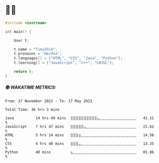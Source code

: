 # 🏳️‍🌈

```cpp
#include <iostream>

int main() {

    User t;

    t.name = "TimidTLK";
    t.pronouns = "He/Him";
    t.languages[] = {"HTML", "CSS", "Java", "Python"};
    t.learning[] = {"JavaScript", "C++", "LWJGL"};

    return 0;
}
```

##### 📚 WAKATIME METRICS: 

<!--START_SECTION:waka-->

```text
From: 27 November 2022 - To: 17 May 2023

Total Time: 36 hrs 3 mins

Java          14 hrs 49 mins  ⣿⣿⣿⣿⣿⣿⣿⣿⣿⣿⣤⣀⣀⣀⣀⣀⣀⣀⣀⣀⣀⣀⣀⣀⣀   41.11 %
JavaScript    7 hrs 47 mins   ⣿⣿⣿⣿⣿⣤⣀⣀⣀⣀⣀⣀⣀⣀⣀⣀⣀⣀⣀⣀⣀⣀⣀⣀⣀   21.62 %
HTML          5 hrs 14 mins   ⣿⣿⣿⣶⣀⣀⣀⣀⣀⣀⣀⣀⣀⣀⣀⣀⣀⣀⣀⣀⣀⣀⣀⣀⣀   14.56 %
CSS           4 hrs 48 mins   ⣿⣿⣿⣤⣀⣀⣀⣀⣀⣀⣀⣀⣀⣀⣀⣀⣀⣀⣀⣀⣀⣀⣀⣀⣀   13.35 %
Python        40 mins         ⣦⣀⣀⣀⣀⣀⣀⣀⣀⣀⣀⣀⣀⣀⣀⣀⣀⣀⣀⣀⣀⣀⣀⣀⣀   01.86 %
```

<!--END_SECTION:waka-->

